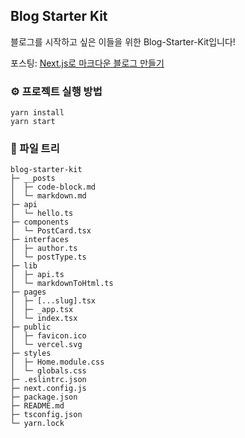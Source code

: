 ## Blog Starter Kit

블로그를 시작하고 싶은 이들을 위한 Blog-Starter-Kit입니다!

포스팅: [Next.js로 마크다운 블로그 만들기](https://velog.io/@ctdlog/Next.js%EB%A1%9C-%EB%A7%88%ED%81%AC%EB%8B%A4%EC%9A%B4-%EB%B8%94%EB%A1%9C%EA%B7%B8-%EB%A7%8C%EB%93%A4%EA%B8%B0)

### ⚙️ 프로젝트 실행 방법

```
yarn install
yarn start
```

### 📂 파일 트리
```
blog-starter-kit
├─ __posts
│  ├─ code-block.md
│  └─ markdown.md
├─ api
│  └─ hello.ts
├─ components
│  └─ PostCard.tsx
├─ interfaces
│  ├─ author.ts
│  └─ postType.ts
├─ lib
│  ├─ api.ts
│  └─ markdownToHtml.ts
├─ pages
│  ├─ [...slug].tsx
│  ├─ _app.tsx
│  └─ index.tsx
├─ public
│  ├─ favicon.ico
│  └─ vercel.svg
├─ styles
│  ├─ Home.module.css
│  └─ globals.css
├─ .eslintrc.json
├─ next.config.js
├─ package.json
├─ README.md
├─ tsconfig.json
└─ yarn.lock

```
